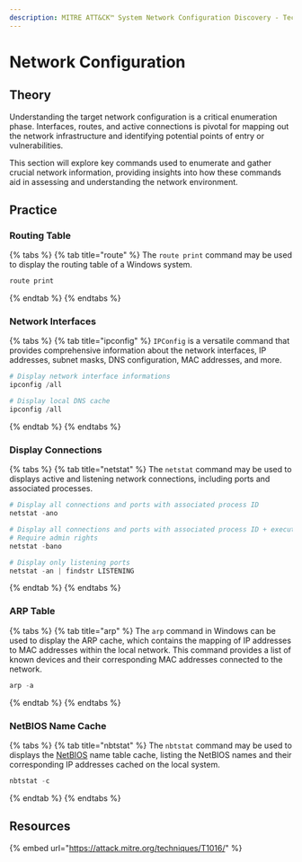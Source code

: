 ```yaml
---
description: MITRE ATT&CK™ System Network Configuration Discovery - Technique T1016
---
```


# Network Configuration

## Theory

Understanding the target network configuration is a critical enumeration phase. Interfaces, routes, and active connections is pivotal for mapping out the network infrastructure and identifying potential points of entry or vulnerabilities.&#x20;

This section will explore key commands used to enumerate and gather crucial network information, providing insights into how these commands aid in assessing and understanding the network environment.

## Practice

### Routing Table

{% tabs %}
{% tab title="route" %}
The `route print` command may be used to display the routing table of a Windows system.

```powershell
route print
```
{% endtab %}
{% endtabs %}

### Network Interfaces

{% tabs %}
{% tab title="ipconfig" %}
`IPConfig` is a versatile command that provides comprehensive information about the network interfaces, IP addresses, subnet masks, DNS configuration, MAC addresses, and more.

```powershell
# Display network interface informations
ipconfig /all

# Display local DNS cache
ipconfig /all
```
{% endtab %}
{% endtabs %}

### Display Connections

{% tabs %}
{% tab title="netstat" %}
The `netstat` command may be used to displays active and listening network connections, including ports and associated processes.

```powershell
# Display all connections and ports with associated process ID
netstat -ano

# Display all connections and ports with associated process ID + executable involved
# Require admin rights
netstat -bano

# Display only listening ports
netstat -an | findstr LISTENING
```
{% endtab %}
{% endtabs %}

### **ARP Table**

{% tabs %}
{% tab title="arp" %}
The `arp` command in Windows can be used to display the ARP cache, which contains the mapping of IP addresses to MAC addresses within the local network. This command provides a list of known devices and their corresponding MAC addresses connected to the network.

```powershell
arp -a
```
{% endtab %}
{% endtabs %}

### NetBIOS Name Cache

{% tabs %}
{% tab title="nbtstat" %}
The `nbtstat` command may be used to displays the [NetBIOS](../../../network-pentesting/protocols/nbt-ns-netbios.md) name table cache, listing the NetBIOS names and their corresponding IP addresses cached on the local system.

```powershell
nbtstat -c
```
{% endtab %}
{% endtabs %}

## Resources

{% embed url="https://attack.mitre.org/techniques/T1016/" %}
